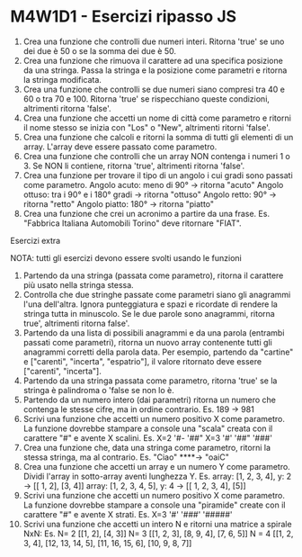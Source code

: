 # M4W1D1 - Esercizi ripasso JS

1. Crea una funzione che controlli due numeri interi. Ritorna 'true' se uno dei due è 50 o se la somma dei due è 50.
2. Crea una funzione che rimuova il carattere ad una specifica posizione da una stringa. Passa la stringa e la posizione come parametri e ritorna la stringa modificata.
3. Crea una funzione che controlli se due numeri siano compresi tra 40 e 60 o tra 70 e 100. Ritorna
'true' se rispecchiano queste condizioni, altrimenti ritorna 'false'.
4. Crea una funzione che accetti un nome di città come parametro e ritorni il nome stesso se inizia con
"Los" o "New", altrimenti ritorni 'false'.
5. Crea una funzione che calcoli e ritorni la somma di tutti gli elementi di un array.
L'array deve essere passato come parametro.
6. Crea una funzione che controlli che un array NON contenga i numeri 1 o 3. Se NON li contiene, ritorna
'true', altrimenti ritorna 'false'.
7. Crea una funzione per trovare il tipo di un angolo i cui gradi sono passati come parametro.
Angolo acuto: meno di 90° → ritorna "acuto"
Angolo ottuso: tra i 90° e i 180° gradi → ritorna "ottuso"
Angolo retto: 90° → ritorna "retto"
Angolo piatto: 180° → ritorna "piatto"
8. Crea una funzione che crei un acronimo a partire da una frase. Es. "Fabbrica Italiana Automobili
Torino" deve ritornare "FIAT".

Esercizi extra

NOTA: tutti gli esercizi devono essere svolti usando le funzioni

1. Partendo da una stringa (passata come parametro), ritorna il carattere più usato nella stringa stessa.
2. Controlla che due stringhe passate come parametri siano gli anagrammi l'una dell'altra. Ignora punteggiatura e spazi e ricordate di rendere la stringa tutta in minuscolo. Se le due parole sono anagrammi, ritorna true', altrimenti ritorna false'.
3. Partendo da una lista di possibili anagrammi e da una parola (entrambi passati come parametri), ritorna un nuovo array contenente tutti gli anagrammi corretti della parola data.
Per esempio, partendo da "cartine" e ["carenti", "incerta", "espatrio"], il valore ritornato deve essere ["carenti", "incerta"].
4. Partendo da una stringa passata come parametro, ritorna 'true' se la stringa è palindroma o 'false se non lo è.
5. Partendo da un numero intero (dai parametri) ritorna un numero che contenga le stesse cifre, ma in ordine contrario. Es. 189 → 981
6. Scrivi una funzione che accetti un numero positivo X come parametro. La funzione dovrebbe stampare a console una "scala" creata con il carattere "#" e avente X scalini.
Es.
X=2
'#-
'##"
X=3
'#'
'##"
'###'
7. Crea una funzione che, data una stringa come parametro, ritorni la stessa stringa, ma al contrario. Es. "Ciao" ****→ "oaiC"
8. Crea una funzione che accetti un array e un numero Y come parametro. Dividi l'array in sotto-array aventi lunghezza Y.
Es. array: [1, 2, 3, 4], y: 2 → [[ 1, 2], [3, 4]]
array: [1, 2, 3, 4, 5], y: 4 → [[ 1, 2, 3, 4], [5]]
9. Scrivi una funzione che accetti un numero positivo X come parametro. La funzione dovrebbe stampare a console una "piramide"
create con il carattere "#" e avente X strati.
Es.
X=3
'#'
'###'
'#####'
10. Scrivi una funzione che accetti un intero N e ritorni una matrice a spirale NxN:
Es. N= 2
[[1, 2],
 [4, 3]]
N= 3
[[1, 2, 3],
 [8, 9, 4],
 [7, 6, 5]]
N = 4
[[1,   2,  3, 4],
 [12, 13, 14, 5],
 [11, 16, 15, 6],
 [10,  9,  8, 7]]
